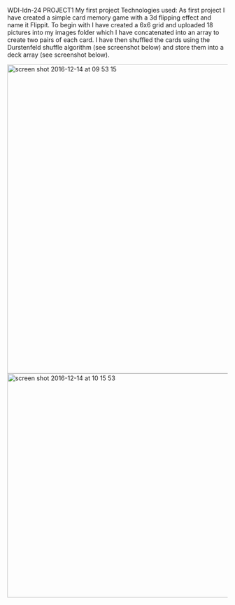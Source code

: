 WDI-ldn-24 PROJECT1
My first project
Technologies used:
As first project I have created a simple card memory game with a 3d flipping effect and name it Flippit. To begin with I have created a 6x6 grid and uploaded 18 pictures into my images folder which I have concatenated into an array to create two pairs of each card. I have then shuffled the cards using the Durstenfeld shuffle algorithm (see screenshot below) and store them into a deck array (see screenshot below).

<img width="706" alt="screen shot 2016-12-14 at 09 53 15" src="https://cloud.githubusercontent.com/assets/23073318/21177813/b2653eb6-c1e4-11e6-8eea-6020df8bf9dc.png">
<img width="512" alt="screen shot 2016-12-14 at 10 15 53" src="https://cloud.githubusercontent.com/assets/23073318/21178215/653dbeea-c1e6-11e6-9353-5ef3dc9bda71.png">

